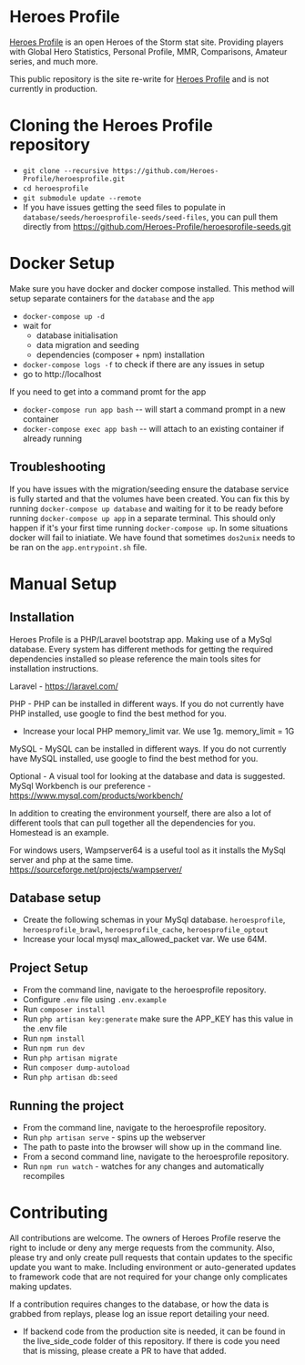 # Heroes Profile

[Heroes Profile](https://alpha.heroesprofile.com/) is an open Heroes of the Storm stat site. Providing players with Global Hero Statistics, Personal Profile, MMR, Comparisons, Amateur series, and much more.

This public repository is the site re-write for [Heroes Profile](https://www.heroesprofile.com/) and is not currently in production.

# Cloning the Heroes Profile repository

-   `git clone --recursive https://github.com/Heroes-Profile/heroesprofile.git`
-   `cd heroesprofile`
-   `git submodule update --remote`
-   If you have issues getting the seed files to populate in `database/seeds/heroesprofile-seeds/seed-files`, you can pull them directly from https://github.com/Heroes-Profile/heroesprofile-seeds.git

# Docker Setup

Make sure you have docker and docker compose installed. This method will setup separate containers for the `database` and the `app`

-   `docker-compose up -d`
-   wait for
    -   database initialisation
    -   data migration and seeding
    -   dependencies (composer + npm) installation
-   `docker-compose logs -f` to check if there are any issues in setup
-   go to http://localhost

If you need to get into a command promt for the app

-   `docker-compose run app bash` -- will start a command prompt in a new container
-   `docker-compose exec app bash` -- will attach to an existing container if already running

## Troubleshooting

If you have issues with the migration/seeding ensure the database service is fully started and that the volumes have been created. You can fix this by running `docker-compose up database` and waiting for it to be ready before running `docker-compose up app` in a separate terminal. This should only happen if it's your first time running `docker-compose up`.  In some situations docker will fail to iniatiate.  We have found that sometimes `dos2unix` needs to be ran on the `app.entrypoint.sh` file.

# Manual Setup

## Installation

Heroes Profile is a PHP/Laravel bootstrap app. Making use of a MySql database. Every system has different methods for getting the required dependencies installed so please reference the main tools sites for installation instructions.

Laravel - https://laravel.com/

PHP - PHP can be installed in different ways. If you do not currently have PHP installed, use google to find the best method for you.

-   Increase your local PHP memory_limit var. We use 1g. memory_limit = 1G

MySQL - MySQL can be installed in different ways. If you do not currently have MySQL installed, use google to find the best method for you.

Optional - A visual tool for looking at the database and data is suggested. MySql Workbench is our preference - https://www.mysql.com/products/workbench/

In addition to creating the environment yourself, there are also a lot of different tools that can pull together all the dependencies for you. Homestead is an example.

For windows users, Wampserver64 is a useful tool as it installs the MySql server and php at the same time. https://sourceforge.net/projects/wampserver/

## Database setup

-   Create the following schemas in your MySql database. `heroesprofile`, `heroesprofile_brawl`, `heroesprofile_cache`, `heroesprofile_optout`
-   Increase your local mysql max_allowed_packet var. We use 64M.

## Project Setup

-   From the command line, navigate to the heroesprofile repository.
-   Configure `.env` file using `.env.example`
-   Run `composer install`
-   Run `php artisan key:generate` make sure the APP_KEY has this value in the .env file
-   Run `npm install`
-   Run `npm run dev`
-   Run `php artisan migrate`
-   Run `composer dump-autoload`
-   Run `php artisan db:seed`

## Running the project

-   From the command line, navigate to the heroesprofile repository.
-   Run `php artisan serve` - spins up the webserver
-   The path to paste into the browser will show up in the command line.
-   From a second command line, navigate to the heroesprofile repository.
-   Run `npm run watch` - watches for any changes and automatically recompiles

# Contributing

All contributions are welcome. The owners of Heroes Profile reserve the right to include or deny any merge requests from the community. Also, please try and only create pull requests that contain updates to the specific update you want to make. Including environment or auto-generated updates to framework code that are not required for your change only complicates making updates.

If a contribution requires changes to the database, or how the data is grabbed from replays, please log an issue report detailing your need.

-   If backend code from the production site is needed, it can be found in the live_side_code folder of this repository. If there is code you need that is missing, please create a PR to have that added.
